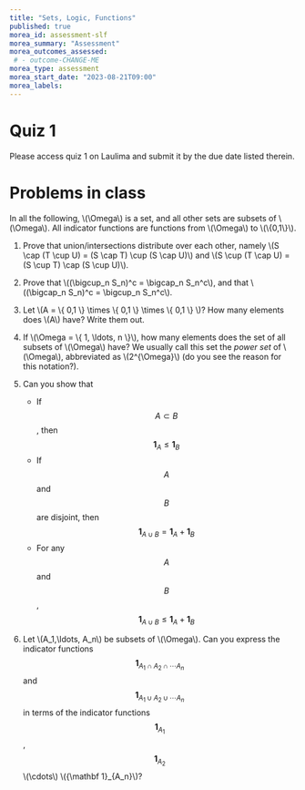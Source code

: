 ```yaml
---
title: "Sets, Logic, Functions"
published: true
morea_id: assessment-slf
morea_summary: "Assessment"
morea_outcomes_assessed:
 # - outcome-CHANGE-ME
morea_type: assessment
morea_start_date: "2023-08-21T09:00"
morea_labels:
---
```

# Quiz 1

Please access quiz 1 on Laulima and submit it by the due date listed therein.

# Problems in class

In all the following, 
\\(\Omega\\) is a set, and all other sets are subsets of \\(\Omega\\). All
indicator functions are functions from \\(\Omega\\) to \\(\\{0,1\\}\\).

1. Prove that union/intersections distribute over each other, namely
\\(S \cap (T \cup U) = (S \cap T) \cup (S \cap U)\\) and 
\\(S \cup (T \cap U) = (S \cup T) \cap (S \cup U)\\).

2. Prove that \\((\bigcup_n S_n)^c = \bigcap_n S_n^c\\), and that \\((\bigcap_n S_n)^c = \bigcup_n S_n^c\\).

3. Let \\(A = \\{ 0,1 \\} \times \\{ 0,1 \\} \times \\{ 0,1 \\} \\)? How many elements does \\(A\\) have? Write them out.

4. If \\(\Omega = \\{ 1, \ldots,  n \\}\\), how many elements does the set of all subsets of \\(\Omega\\) have? We usually call this set the *power set* of \\(\Omega\\), abbreviated as \\(2^{\Omega}\\) (do you see the reason for this notation?). 

6. Can you show that 
   * If $$A \subset B$$, then $${\mathbf 1}_A \le {\mathbf 1}_B$$
   * If $$A$$ and $$B$$ are disjoint, then $${\mathbf 1}_{A\cup B}={\mathbf 1}_A + {\mathbf 1}_B$$
   * For any $$A$$ and $$B$$, $${\mathbf 1}_{A\cup B} \le {\mathbf 1}_A + {\mathbf 1}_B$$

5. Let \\(A_1,\ldots, A_n\\) be subsets of \\(\Omega\\). Can you express
the indicator functions $${\mathbf 1}_{A_1\cap A_2\cap \cdots A_n}$$ and $${\mathbf 1}_{A_1\cup A_2\cup \cdots A_n}$$ in terms of the indicator functions $${\mathbf 1}_{A_1}$$, $${\mathbf 1}_{A_2}$$ \\(\cdots\\) \\({\mathbf 1}_{A_n}\\)?

